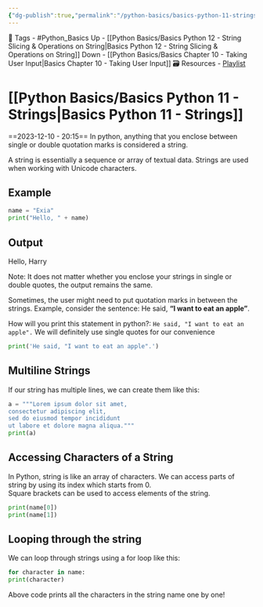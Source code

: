 ```yaml
---
{"dg-publish":true,"permalink":"/python-basics/basics-python-11-strings/","dgPassFrontmatter":true,"noteIcon":"1","created":"2023-12-10T20:14:56.363+05:30","updated":"2023-12-12T00:07:26.992+05:30"}
---
```



🧶 Tags - #Python_Basics 
Up - [[Python Basics/Basics Python 12 - String Slicing & Operations on String\|Basics Python 12 - String Slicing & Operations on String]]
Down - [[Python Basics/Basics Chapter 10 - Taking User Input\|Basics Chapter 10 - Taking User Input]]
🗃 Resources - [Playlist](https://www.youtube.com/playlist?list=PLu0W_9lII9agwh1XjRt242xIpHhPT2llg)
# [[Python Basics/Basics Python 11 - Strings\|Basics Python 11 - Strings]]
==2023-12-10 - 20:15==
In python, anything that you enclose between single or double quotation marks is considered a string.

A string is essentially a sequence or array of textual data. Strings are used when working with Unicode characters.
## Example
```python
name = "Exia"
print("Hello, " + name)
```
## Output
Hello, Harry

Note: It does not matter whether you enclose your strings in single or double quotes, the output remains the same.

Sometimes, the user might need to put quotation marks in between the strings. Example, consider the sentence: He said, **“I want to eat an apple”**.

How will you print this statement in python?: `He said, "I want to eat an apple".` We will definitely use single quotes for our convenience

```python
print('He said, "I want to eat an apple".')
```
## Multiline Strings
If our string has multiple lines, we can create them like this:

```python
a = """Lorem ipsum dolor sit amet,
consectetur adipiscing elit,
sed do eiusmod tempor incididunt
ut labore et dolore magna aliqua."""
print(a)
```
## Accessing Characters of a String
In Python, string is like an array of characters. We can access parts of string by using its index which starts from 0.  
Square brackets can be used to access elements of the string.

```python
print(name[0])
print(name[1])
```
## Looping through the string
We can loop through strings using a for loop like this:
```python
for character in name:
print(character)
```
Above code prints all the characters in the string name one by one!